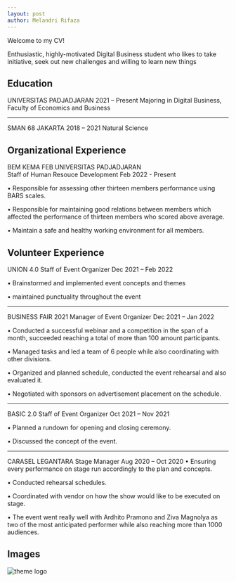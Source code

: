 ```yaml
---
layout: post
author: Melandri Rifaza
---
```


Welcome to my CV!

Enthusiastic, highly-motivated Digital Business student who likes to take initiative, seek out new challenges and willing to learn new things

## Education

UNIVERSITAS PADJADJARAN	2021 – Present
Majoring in Digital Business, Faculty of Economics and Business

---

SMAN 68 JAKARTA 	2018 – 2021
Natural Science


## Organizational Experience

BEM KEMA FEB UNIVERSITAS PADJADJARAN			 
Staff of Human Resouce Development	Feb 2022 - Present

•	Responsible for assessing other thirteen members performance using BARS scales.

•	Responsible for maintaining good relations between members which affected the performance of thirteen members who scored above average. 

•	Maintain a safe and healthy working environment for all members.


## Volunteer Experience

UNION 4.0
Staff of Event Organizer	Dec 2021 – Feb 2022

•	Brainstormed and implemented event concepts and themes

•	maintained punctuality throughout the event

---

BUSINESS FAIR 2021
Manager of Event Organizer	Dec 2021 – Jan 2022

•	Conducted a successful webinar and a competition in the span of a month, succeeded reaching a total of more than 100 amount participants.

•	Managed tasks and led a team of 6 people while also coordinating with other divisions.

•	Organized and planned schedule, conducted the event rehearsal and also evaluated it. 

•	Negotiated with sponsors on advertisement placement on the schedule. 

---

BASIC 2.0 
Staff of Event Organizer	Oct 2021 – Nov 2021

•	Planned a rundown for opening and closing ceremony.  

•	Discussed the concept of the event.

---

CARASEL LEGANTARA 
Stage Manager	Aug 2020 – Oct 2020
•	Ensuring every performance on stage run accordingly to the plan and concepts.

•	Conducted rehearsal schedules. 

•	Coordinated with vendor on how the show would like to be executed on stage.

•	The event went really well with Ardhito Pramono and Ziva Magnolya as two of the most anticipated performer while also reaching more than 1000 audiences.


## Images

![theme logo](https://yt3.ggpht.com/ytc/AKedOLQJMv9t9YkOMG3pYZ_qJl7rh4m6O67eC8iV_Y7hUg=s900-c-k-c0x00ffffff-no-rj)

